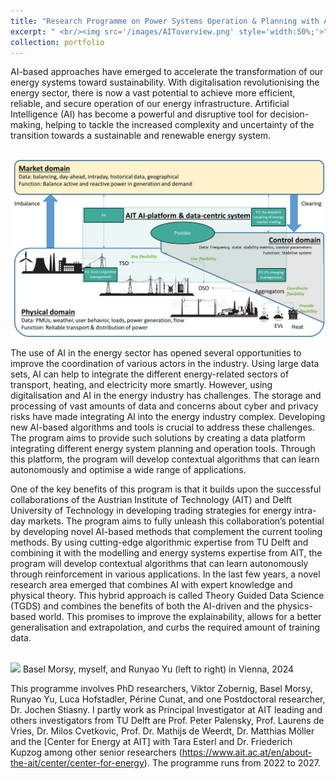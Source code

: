 ```yaml
---
title: "Research Programme on Power Systems Operation & Planning with AI: AIT and TU Delft"
excerpt: " <br/><img src='/images/AIToverview.png' style='width:50%;'>"
collection: portfolio
---
```


AI-based approaches have emerged to accelerate the transformation of our energy systems toward sustainability. With digitalisation revolutionising the energy sector, there is now a vast potential to achieve more efficient, reliable, and secure operation of our energy infrastructure. Artificial Intelligence (AI) has become a powerful and disruptive tool for decision-making, helping to tackle the increased complexity and uncertainty of the transition towards a sustainable and renewable energy system.

<br/><img src='/images/AIToverview.png'>

The use of AI in the energy sector has opened several opportunities to improve the coordination of various actors in the industry. Using large data sets, AI can help to integrate the different energy-related sectors of transport, heating, and electricity more smartly. However, using digitalisation and AI in the energy industry has challenges. The storage and processing of vast amounts of data and concerns about cyber and privacy risks have made integrating AI into the energy industry complex. Developing new AI-based algorithms and tools is crucial to address these challenges. The program aims to provide such solutions by creating a data platform integrating different energy system planning and operation tools. Through this platform, the program will develop contextual algorithms that can learn autonomously and optimise a wide range of applications.

One of the key benefits of this program is that it builds upon the successful collaborations of the Austrian Institute of Technology (AIT) and Delft University of Technology in developing trading strategies for energy intra-day markets. The program aims to fully unleash this collaboration’s potential by developing novel AI-based methods that complement the current tooling methods. By using cutting-edge algorithmic expertise from TU Delft and combining it with the modelling and energy systems expertise from AIT, the program will develop contextual algorithms that can learn autonomously through reinforcement in various applications. In the last few years, a novel research area emerged that combines AI with expert knowledge and physical theory. This hybrid approach is called Theory Guided Data Science (TGDS) and combines the benefits of both the AI-driven and the physics-based world. This promises to improve the explainability, allows for a better generalisation and extrapolation, and curbs the required amount of training data. 

<br/><img src='/images/IMG_E8845.png'>
Basel Morsy, myself, and Runyao Yu (left to right) in Vienna, 2024

This programme involves PhD researchers, Viktor Zobernig, Basel Morsy, Runyao Yu, Luca Hofstadler, Périne Cunat, and one Postdoctoral researcher, Dr. Jochen Stiasny. I partly work as Principal Investigator at AIT leading and others investigators from TU Delft are Prof. Peter Palensky, Prof. Laurens de Vries, Dr. Milos Cvetkovic, Prof. Dr. Mathijs de Weerdt, Dr. Matthias Möller and the [Center for Energy at AIT] with Tara Esterl and Dr. Friederich Kupzog among other senior researchers (https://www.ait.ac.at/en/about-the-ait/center/center-for-energy). The programme runs from 2022 to 2027. 
